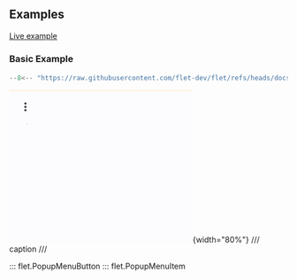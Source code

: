 ## Examples

[Live example](https://flet-controls-gallery.fly.dev/buttons/popupmenubutton)

### Basic Example

```python
--8<-- "https://raw.githubusercontent.com/flet-dev/flet/refs/heads/docs/sdk/python/examples/controls/popup-menu-button/basic.py"
```

![basic](https://raw.githubusercontent.com/flet-dev/flet/docs/sdk/python/examples/controls/popup-menu-button/media/basic.gif){width="80%"}
/// caption
///

::: flet.PopupMenuButton
::: flet.PopupMenuItem
